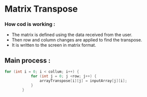 # Matrix Transpose
### How cod is working :
* The matrix is defined using the data received from the user.
* Then row and column changes are applied to find the transpose.
* It is written to the screen in matrix format.
## Main process :
```java
for (int i = 0; i < collum; i++) {    
            for (int j = 0; j <row; j++) {
                arrayTranspose[i][j] = inputArray[j][i];
            }
        }
```




